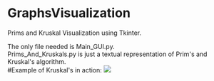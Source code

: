 # GraphsVisualization

Prims and Kruskal Visualization using Tkinter.

The only file needed is Main_GUI.py.\
Prims_And_Kruskals.py is just a textual representation of Prim's and Kruskal's algorithm.
\
#Example of Kruskal's in action:
![](Kruskal'sgif.gif)
